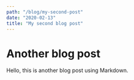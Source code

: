 ```yaml
---
path: "/blog/my-second-post"
date: "2020-02-13"
title: "My second blog post"
---
```


# Another blog post

Hello, this is another blog post using Markdown.
